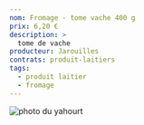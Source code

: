 ```yaml
---
nom: Fromage - tome vache 400 g
prix: 6,20 €
description: >
  tome de vache
producteur: Jarouilles
contrats: produit-laitiers
tags: 
  - produit laitier
  - fromage
---
```


![photo du yahourt](./media/tome-vache.jpg)